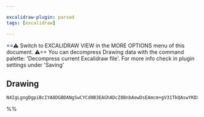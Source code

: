 ```yaml
---

excalidraw-plugin: parsed
tags: [excalidraw]

---
```

==⚠  Switch to EXCALIDRAW VIEW in the MORE OPTIONS menu of this document. ⚠== You can decompress Drawing data with the command palette: 'Decompress current Excalidraw file'. For more info check in plugin settings under 'Saving'


## Drawing
```compressed-json
N4IgLgngDgpiBcIYA8DGBDANgSwCYCd0B3EAGhADcZ8BnbAewDsEAmcm+gV31TkQAswYKDXgB6MQHNsYfpwBGAOlT0AtmIBeNCtlQbs6RmPry6uA4wC0KDDgLFLUTJ2lH8MTDHQ0YNMWHRJMRZFAE5FFjIkT1UYRjAaBABtAF1ydCgoAGUAsD5QWRhYhBBcdHwAayjJfDws7A0+Rk5MTHIdGCIAIXRUCpquRlwAYXpMenwSgGIAMzn5kABfRaA==
```
%%